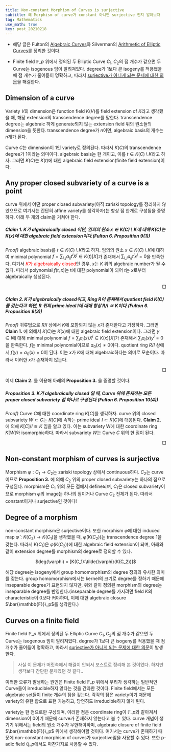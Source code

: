 ```yaml
---
title: Non-constant Morphism of Curves is surjective
subtitle: 왜 Morphism of curve가 constant 아니면 surjective 인지 알아보자
tag: Mathematics
use_math: true
key: post_20210218
---
```


* 해당 글은 Fulton의 [Algebraic Curves](http://www.math.lsa.umich.edu/~wfulton/CurveBook.pdf)와 Silverman의 [Arithmetic of Elliptic Curves](https://www.springer.com/gp/book/9780387094939)를 정리한 것이다.

* Finite field $\mathbb{F}\_p$ 위에서 정의된 두 Elliptic Curve $C_1, C_2$의 점 개수가 같으면 두 Curve는 isogenous 임이 알려져있다. degree가 1보다 큰 isogeny를 적용했을 때 점 개수가 줄어듦이 명확하고, 따라서 [surjective가 아니게 되는 문제에 대한 의문](https://math.stackexchange.com/questions/2969598/if-isogenous-elliptic-curves-have-equal-numbers-of-points-how-can-isogenies-hav)을 해결한다.

## Dimension of a curve

Variety $V$의 dimension은 function field $K(V)$를 field extension of $K$라고 생각했을 때, 해당 extension의 transcendence degree를 말한다. transcendence degree는 algebraic 하게 generate되지 않는 extension field 위의 원소들의 dimension을 뜻한다. transcendence degree가 $n$이면, algebraic basis의 개수는 $n$개가 된다.

Curve $C$는 dimension이 1인 variety로 정의된다. 따라서 $K(C)$의 transcendence degree가 1이라는 의미이다. algebraic basis는 한 개이고, 이를 $t \in K(C) \setminus K$라고 하자. 그러면 $K(C)$는 $K(t)$에 대한 algebraic field extension(finite field extension)이다.

## Any proper closed subvariety of a curve is a point

curve 위에서 어떤 proper closed subvariety(아직 zariski topology를 정리하지 않았으므로 여기서는 간단히 affine variety를 생각하자)는 항상 점 한개로 구성됨을 증명하자. 아래 두 개의 claim을 거쳐야 한다.

##### Claim 1. $K$가 algebraically closed 이면, 임의의 원소 $x \in K(C) \setminus K$에 대해 $K(C)$는 $K(x)$에 대한 algebraic field extension이다.(Fulton 6. Proposition 9(1))

_Proof)_ algebraic basis를 $t \in K(C) \setminus K$라고 하자. 임의의 원소 $x \in K(C) \setminus K$에 대하여 minimal polynomial $f = \sum_{i,j} a_{ij} t^i X^j \in K(t)[X]$가 존재해서 $\sum_{i,j} a_{ij} t^i x^j = 0$을 만족한다. 여기서 <font color='red'>$K$가 algebraically closed</font>인 경우, $x$는 $K$ 위의 algebraic number가 될 수 없다. 따라서 polynomial $f(t,x)$는 t에 대한 polynomial이 되어 $t$는 $x$로부터 algebraically 생성된다.

<div style="text-align: right">□</div>

##### Claim 2. $K$가 algebraically closed이고, Ring $R$이 존재해서 quotient field $K(C)$를 갖는다고 하면, $R$ 위의 prime ideal $I$에 대해 항상 $R/I \cong K$이다.(Fulton 6. Proposition 9(3))

_Proof)_ 귀류법으로 $R/I$ 상에서 $K$에 포함되지 않는 $x$가 존재한다고 가정하자. 그러면 **Claim 1.** 에 의해서 $K(C)$는 $K(x)$에 대한 algebraic field extension이다. 그러면 $y \in I$에 대해 minimal polynomial $f = \sum_{i} a_{i}(x)X^i \in K(x)[X]$가 존재해서 $\sum_{i} a_{i}(x) y^i = 0$을 만족한다. 
$f$는 minimal polynomial이므로 $a_0(x) \neq 0$이다. quotient ring $R/I$ 상에서 $f(y) = a_0(x) = 0$이 된다. 이는 $x$가 $K$에 대해 algebraic하다는 의미로 모순이다. 따라서 이러한 $x$가 존재하지 않는다. 

<div style="text-align: right">□</div>

이제 **Claim 2.** 를 이용해 아래의 **Proposition 3.** 을 증명할 것이다.

##### Proposition 3. $K$가 algebraically closed 일 때, Curve 위에 존재하는 모든 proper closed subvariety 점 하나로 구성된다.(Fulton 6. Proposition 10(4))

_Proof)_ Curve $C$에 대한 coordinate ring $K[C]$를 생각하자. curve 위의 closed subvariety $W \subset C$는 $K[C]$에 속하는 prime ideal $I \subset K[C]$에 대응된다. **Claim 2.** 에 의해 $K[C]/I \cong K$ 임을 알고 있다. 이는 subvariety W에 대한 coordinate ring $K[W]$와 isomorphic하다. 따라서 subvariety $W$는 Curve $C$ 위의 한 점이 된다.

<div style="text-align: right">□</div>

## Non-constant morphism of curves is surjective 

Morphism $\varphi: C_1 \rightarrow C_2$는 zariski topology 상에서 continuous하다. $C_2$는 curve이므로 **Proposition 3.** 에 의해 $C_2$ 위의 proper closed subvariety는 하나의 점으로 구성된다. morphism은 $C_1$ 위의 모든 점에서 define되며, $C_1$은 closed subvariety이므로 morphism $\varphi$의 image는 하나의 점이거나 Curve $C_2$ 전체가 된다. 따라서 constant이거나 surjective인 것이다!

## Degree of a morphism

non-constant morphism은 surjective이다. 또한 morphism $\varphi$에 대한 induced map $\tilde{\varphi}: K(C_2) \rightarrow K(C_1)$을 생각했을 때, $\tilde{\varphi}(K(C_2))$는 transcendence degree 1을 갖는다. 따라서 $K(C_1)$은 $\tilde{\varphi}(K(C_2))$에 대한 algebraic field extension이 되며, 아래와 같이 extension degree를 morphism의 degree로 정의할 수 있다.

<center>$deg(\varphi) = [K(C_1):\tilde{\varphi}(K(C_2))]$</center>

해당 degree는 isogeny에서 group homomorphism의 degree 정의와 유사한 의미를 갖는다. group homomorphism에서는 kernel의 크기로 degree를 정하기 때문에 inseparable degree가 표현되지 않지만, 위와 같이 정의된 morphism의 degree는 inseparable degree를 반영한다.(inseparable degree를 가지려면 field $K$의 characteristic이 0보다 커야하며, 이에 대한 algebraic closure $\bar{\mathbb{F}}\_p$를 생각한다.)

## Curves on a finite field

Finite field $\mathbb{F}\_p$ 위에서 정의된 두 Elliptic Curve $C_1, C_2$의 점 개수가 같으면 두 Curve는 isogenous 임이 알려져있다. degree가 1보다 큰 isogeny를 적용했을 때 점 개수가 줄어듦이 명확하고, 따라서 [surjective가 아니게 되는 문제에 대한 의문](https://math.stackexchange.com/questions/2969598/if-isogenous-elliptic-curves-have-equal-numbers-of-points-how-can-isogenies-hav)이 발생한다.

 > 사실 이 문제가 머릿속에서 해결이 안되서 포스트로 정리해 본 것이었다. 하지만 생각보다 간단한 문제였던 것 같다..

이러한 오류가 발생하는 원인은 Finite field $\mathbb{F}\_p$ 위에서 우리가 생각하는 일반적인 Curve들이 irreducible하지 않다는 것을 간과한 것이다. Finite field에서는 모든 algebraic set들이 finite 개수의 점을 갖는다. 각각의 점은 variety이기 때문에 variety의 유한 합으로 표현 가능하고, 당연히도 irreducible하지 않게 된다.

variety는 한 점으로만 구성되며, 이러한 점은 coordinate ring이 $\mathbb{F}\_p$와 같아져서 dimension이 0이기 때문에 curve가 존재하지 않는다고 볼 수 있다. curve 개념이 생기기 위해서는 field의 원소 개수가 무한해야하며, algebraic closure of finite field $\bar{\mathbb{F}}\_p$ 위에서 생각해야할 것이다. 여기서는 curve가 존재하기 때문에 non-constant morphism of curves가 surjective임을 사용할 수 있다.
또한 p-adic field $\mathbb{Q}\_p$에서도 마찬가지로 사용할 수 있다.
